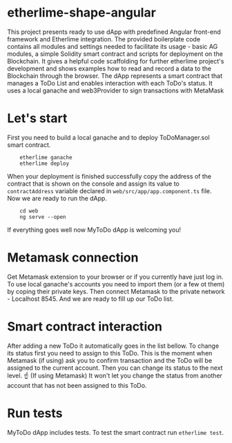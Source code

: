 # etherlime-shape-angular
This project presents ready to use dApp with predefined Angular front-end framework and Etherlime integration.
The provided boilerplate code contains all modules and settings needed to facilitate its usage - basic AG modules, a simple Solidity smart contract and scripts for deployment on the Blockchain.
It gives a helpful code scaffolding for further etherlime project's development and shows examples how to read and record a data to the Blockchain through the browser.
The dApp represents a smart contract that manages a ToDo List and enables interaction with each ToDo's status. It uses a local ganache and web3Provider to sign transactions with MetaMask 


# Let's start
First you need to build a local ganache and to deploy ToDoManager.sol smart contract.
```
    etherlime ganache
    etherlime deploy
```
When your deployment is finished successfully copy the address of the contract that is shown on the console and assign its value to `contractAddress` variable declared in `web/src/app/app.component.ts` file. Now we are ready to run the dApp.

```
    cd web
    ng serve --open
```
If everything goes well now MyToDo dApp is welcoming you!

# Metamask connection
Get Metamask extension to your browser or if you currently have just log in. To use local ganache's accounts you need to import them (or a few ot them) by coping their private keys. Then connect Metamask to the private network - Localhost 8545. And we are ready to fill up our ToDo list.


# Smart contract interaction
After adding a new ToDo it automatically goes in the list bellow.
To change its status first you need to assign to this ToDo. This is the moment when Metamask (if using) ask you to confirm transaction and the ToDo will be assigned to the current account. Then you can change its status to the next level.
:point_up: (If using Metamask) It won't let you change the status from another account that has not been assigned to this ToDo.

# Run tests
MyToDo dApp includes tests. To test the smart contract run `etherlime test`.
